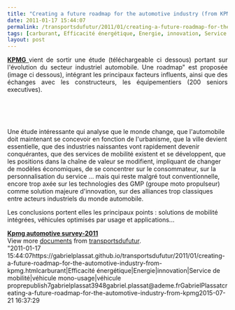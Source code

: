 ```yaml
---
title: "Creating a future roadmap for the automotive industry (from KPMG)"
date: 2011-01-17 15:44:07
permalink: /transportsdufutur/2011/01/creating-a-future-roadmap-for-the-automotive-industry-from-kpmg.html
tags: [carburant, Efficacité énergétique, Energie, innovation, Service de mobilité, véhicule mono-usage, véhicule propre]
layout: post
---
```


<p style="text-align: justify"><strong><a href="http://www.kpmg.fr/" target="_blank">KPMG </a></strong>vient de sortir une étude (téléchargeable ci dessous) portant sur l'évolution du secteur industriel automobile. Une roadmap" est proposée (image ci dessous), intégrant les principaux facteurs influents, ainsi que des échanges avec les constructeurs, les équipementiers (200 seniors executives).</p> <p style=""text-align: justify""><a href="https://gabrielplassat.github.io/transportsdufutur/wp-content/uploads/sites/6/old/6a0120a66d2ad4970b0147e1aabdac970b-pi.jpg""><img alt=""Kpmg roadmap"" class=""asset  asset-image at-xid-6a0120a66d2ad4970b0147e1aabdac970b"" src=""/wp-content/uploads/sites/6/old/6a0120a66d2ad4970b0147e1aabdac970b-500wi.jpg"" style=""margin-left: automargin-right: auto"" title=""Kpmg roadmap"" /></a>  </p>  <!--more-->  <br /> <br />Une étude intéressante qui analyse que le monde change, que l'automobile doit maintenant se concevoir en fonction de l'urbanisme, que la ville devient essentielle, que des industries naissantes vont rapidement devenir conquérantes, que des services de mobilité existent et se développent, que les positions dans la chaîne de valeur se modifient, impliquant de changer de modèles économiques, de se concentrer sur le consommateur, sur la personnalisation du service ... mais qui reste malgré tout conventionnelle, encore trop axée sur les technologies des GMP (groupe moto propulseur) comme solution majeure d'innovation, sur des alliances trop classiques entre acteurs industriels du monde automobile. <p style=""text-align: justify"">Les conclusions portent elles les principaux points : solutions de mobilité intégrées, véhicules optimisés par usage et applications...</p> <div id=""__ss_6599530"" style=""width: 477px""><strong style=""margin: 12px 0 4px""><a href=""http://www.slideshare.net/transportsdufutur/kpmg-automotive-survey2011"" title=""Kpmg automotive survey-2011"">Kpmg automotive survey-2011</a></strong>        <div style=""padding: 5px 0 12px"">View more <a href=""http://www.slideshare.net/"">documents</a> from <a href=""http://www.slideshare.net/transportsdufutur"">transportsdufutur</a>.</div> </div>"2011-01-17 15:44:07https://gabrielplassat.github.io/transportsdufutur/2011/01/creating-a-future-roadmap-for-the-automotive-industry-from-kpmg.htmlcarburant|Efficacité énergétique|Energie|innovation|Service de mobilité|véhicule mono-usage|véhicule proprepublish7gabrielplassat3948gabriel.plassat@ademe.frGabrielPlassatcreating-a-future-roadmap-for-the-automotive-industry-from-kpmg2015-07-21 16:37:29
